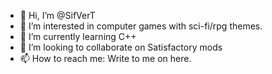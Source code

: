 - 👋 Hi, I’m @SifVerT
- 👀 I’m interested in computer games with sci-fi/rpg themes.
- 🌱 I’m currently learning C++
- 💞️ I’m looking to collaborate on Satisfactory mods
- 📫 How to reach me: Write to me on here.

<!---
SifVerT/SifVerT is a ✨ special ✨ repository because its `README.md` (this file) appears on your GitHub profile.
You can click the Preview link to take a look at your changes.
--->
